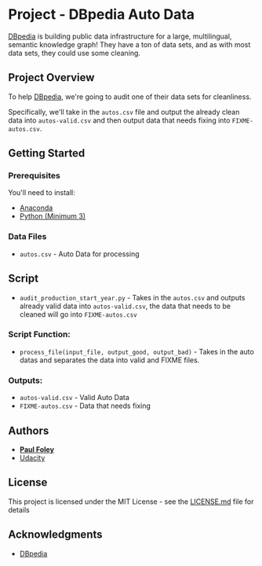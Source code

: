 # Project - DBpedia Auto Data

[DBpedia](http://wiki.dbpedia.org/) is building public data infrastructure for a large, multilingual, semantic knowledge graph! They have a ton of data sets, and as with most data sets, they could use some cleaning.

## Project Overview

To help [DBpedia](http://wiki.dbpedia.org/), we're going to audit one of their data sets for cleanliness.

Specifically, we'll take in the `autos.csv` file and output the already clean data into `autos-valid.csv` and then output data that needs fixing into `FIXME-autos.csv`.

## Getting Started

### Prerequisites

You'll need to install:

* [Anaconda](https://www.continuum.io/downloads)
* [Python (Minimum 3)](https://www.continuum.io/blog/developer-blog/python-3-support-anaconda)

### Data Files

* `autos.csv` - Auto Data for processing


## Script

* `audit_production_start_year.py` - Takes in the `autos.csv` and outputs already valid data into `autos-valid.csv`, the data that needs to be cleaned will go into `FIXME-autos.csv`

### Script Function:

* `process_file(input_file, output_good, output_bad)` - Takes in the auto datas and separates the data into valid and FIXME files.

### Outputs:

* `autos-valid.csv` - Valid Auto Data
* `FIXME-autos.csv` - Data that needs fixing


## Authors

* **[Paul Foley](https://github.com/paulfoley)**
* [Udacity](https://www.udacity.com/)


## License

This project is licensed under the MIT License - see the [LICENSE.md](LICENSE.md) file for details


## Acknowledgments

* [DBpedia](http://wiki.dbpedia.org/)
